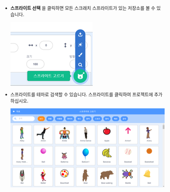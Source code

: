 + **스프라이트 선택** 을 클릭하면 모든 스크래치 스프라이트가 있는 저장소를 볼 수 있습니다.
    
    ![스크린샷](images/sprite-library.png)

+ 스프라이트를 테마로 검색할 수 있습니다. 스프라이트를 클릭하여 프로젝트에 추가하십시오.
    
    ![스크린샷](images/sprite-choose.png)
